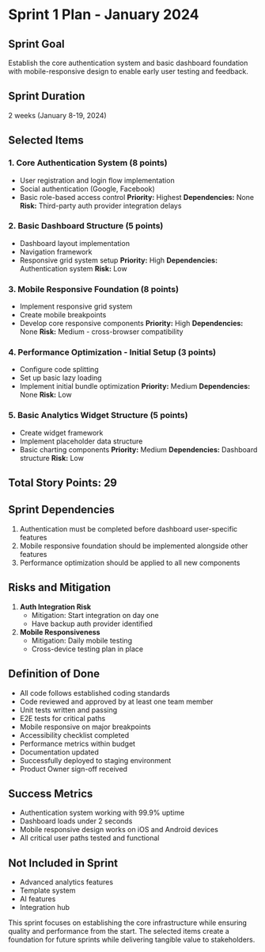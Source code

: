 # Sprint 1 Plan - January 2024

## Sprint Goal

Establish the core authentication system and basic dashboard foundation with mobile-responsive
design to enable early user testing and feedback.

## Sprint Duration

2 weeks (January 8-19, 2024)

## Selected Items

### 1. Core Authentication System (8 points)

- User registration and login flow implementation
- Social authentication (Google, Facebook)
- Basic role-based access control **Priority:** Highest **Dependencies:** None **Risk:** Third-party
  auth provider integration delays

### 2. Basic Dashboard Structure (5 points)

- Dashboard layout implementation
- Navigation framework
- Responsive grid system setup **Priority:** High **Dependencies:** Authentication system **Risk:**
  Low

### 3. Mobile Responsive Foundation (8 points)

- Implement responsive grid system
- Create mobile breakpoints
- Develop core responsive components **Priority:** High **Dependencies:** None **Risk:** Medium -
  cross-browser compatibility

### 4. Performance Optimization - Initial Setup (3 points)

- Configure code splitting
- Set up basic lazy loading
- Implement initial bundle optimization **Priority:** Medium **Dependencies:** None **Risk:** Low

### 5. Basic Analytics Widget Structure (5 points)

- Create widget framework
- Implement placeholder data structure
- Basic charting components **Priority:** Medium **Dependencies:** Dashboard structure **Risk:** Low

## Total Story Points: 29

## Sprint Dependencies

1. Authentication must be completed before dashboard user-specific features
2. Mobile responsive foundation should be implemented alongside other features
3. Performance optimization should be applied to all new components

## Risks and Mitigation

1. **Auth Integration Risk**
    - Mitigation: Start integration on day one
    - Have backup auth provider identified
2. **Mobile Responsiveness**
    - Mitigation: Daily mobile testing
    - Cross-device testing plan in place

## Definition of Done

- All code follows established coding standards
- Code reviewed and approved by at least one team member
- Unit tests written and passing
- E2E tests for critical paths
- Mobile responsive on major breakpoints
- Accessibility checklist completed
- Performance metrics within budget
- Documentation updated
- Successfully deployed to staging environment
- Product Owner sign-off received

## Success Metrics

- Authentication system working with 99.9% uptime
- Dashboard loads under 2 seconds
- Mobile responsive design works on iOS and Android devices
- All critical user paths tested and functional

## Not Included in Sprint

- Advanced analytics features
- Template system
- AI features
- Integration hub

This sprint focuses on establishing the core infrastructure while ensuring quality and performance
from the start. The selected items create a foundation for future sprints while delivering tangible
value to stakeholders.
